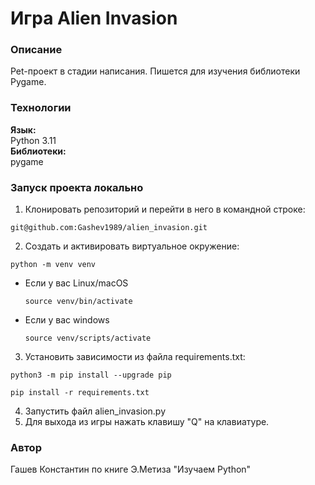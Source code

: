 # Игра Аlien Invasion
### Описание
Pet-проект в стадии написания. Пишется для изучения библиотеки Pygame.
### Технологии
**Язык:**  
Python 3.11  
**Библиотеки:**  
pygame
### Запуск проекта локально
1. Клонировать репозиторий и перейти в него в командной строке:
```
git@github.com:Gashev1989/alien_invasion.git
```
2. Cоздать и активировать виртуальное окружение:
```
python -m venv venv
```
* Если у вас Linux/macOS
    ```
    source venv/bin/activate
    ```
* Если у вас windows
    ```
    source venv/scripts/activate
    ```
3. Установить зависимости из файла requirements.txt:
```
python3 -m pip install --upgrade pip
```
```
pip install -r requirements.txt
```
4. Запустить файл alien_invasion.py
5. Для выхода из игры нажать клавишу "Q" на клавиатуре.
### Автор
Гашев Константин по книге Э.Метиза "Изучаем Python"